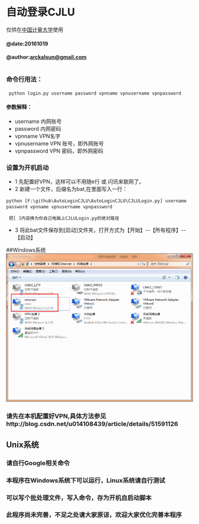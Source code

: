 # 自动登录CJLU
仅供在[中国计量大学](http://www.cjlu.edu.cn)使用
#### @date:20161019
#### @author:arckalsun@gmail.com
# 
### 命令行用法：
` python login.py username password vpnname vpnusername vpnpassword`
#### 参数解释：
* username 内网账号
* password 内网密码
* vpnname VPN名字
* vpnusername VPN 账号，即外网账号
* vpnpassword VPN 密码，即外网密码


### 设置为开机启动

* 1 先配置好VPN，这样可以不用随e行 或 闪讯来联网了。
* 2  新建一个文件，后缀名为bat,在里面写入一行：
``` 
python [F:\github\AutoLoginCJLU\AutoLoginCJLU\CJLULogin.py] username password vpnname vpnusername vpnpassword
```  
     把[ ]内容换为你自己电脑上CJLULogin.py的绝对路径

* 3  将此bat文件保存到[启动]文件夹，打开方式为【开始】--【所有程序】--【启动】

##Windows系统
![vpn_win.png](vpn_win.png)
### 请先在本机配置好VPN,具体方法参见http://blog.csdn.net/u014108439/article/details/51591126
## Unix系统
### 请自行Google相关命令
### 本程序在Windows系统下可以运行，Linux系统请自行测试
### 可以写个批处理文件，写入命令，存为开机自启动脚本
### 此程序尚未完善，不足之处请大家原谅，欢迎大家优化完善本程序
#
#
#
